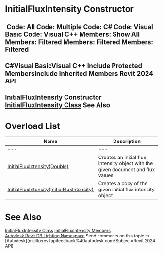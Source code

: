 # InitialFluxIntensity Constructor

﻿
 Code: All Code: Multiple Code: C# Code: Visual Basic Code: Visual C++  Members: Show All Members: Filtered Members: Filtered Members: Filtered   
---  
C#Visual BasicVisual C++
Include Protected MembersInclude Inherited Members
Revit 2024 API  
---  
InitialFluxIntensity Constructor   
[InitialFluxIntensity Class](9c36e906-74c5-adc1-d147-42f65f0c9613.md "InitialFluxIntensity Class") See Also  
---  
# Overload List
| Name | Description |
| --- | --- |
| --- | --- | --- |
| [InitialFluxIntensity(Double)](db3110fa-a76f-7070-4d92-fd320d3314b5.md "InitialFluxIntensity Constructor \(Double\)") | Creates an initial flux intensity object with the given document and flux values. |
| [InitialFluxIntensity(InitialFluxIntensity)](9aeb56a7-5754-bdb6-184e-654e0b512744.md "InitialFluxIntensity Constructor \(InitialFluxIntensity\)") | Creates a copy of the given initial flux intensity object |

# See Also
[InitialFluxIntensity Class](9c36e906-74c5-adc1-d147-42f65f0c9613.md "InitialFluxIntensity Class")
[InitialFluxIntensity Members](a1d45584-019f-15b4-a2c8-a4d44d0ca80f.md "InitialFluxIntensity Members")
[Autodesk.Revit.DB.Lighting Namespace](a6a04f07-7fd2-0a4e-12e7-01842ee6daaf.md "Autodesk.Revit.DB.Lighting Namespace")
Send comments on this topic to [Autodesk](mailto:revitapifeedback%40autodesk.com?Subject=Revit 2024 API)
